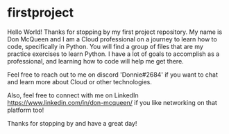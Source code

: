 # firstproject

Hello World! Thanks for stopping by my first project repository. My name is Don McQueen and I am a Cloud professional on a journey to learn how to code, specifically in Python. You will find a group of files that are my practice exercises to learn Python. I have a lot of goals to accomplish as a professional, and learning how to code will help me get there.

Feel free to reach out to me on discord 'Donnie#2684' if you want to chat and learn more about Cloud or other technologies. 

Also, feel free to connect with me on LinkedIn https://www.linkedin.com/in/don-mcqueen/ if you like networking on that platform too!

Thanks for stopping by and have a great day!
